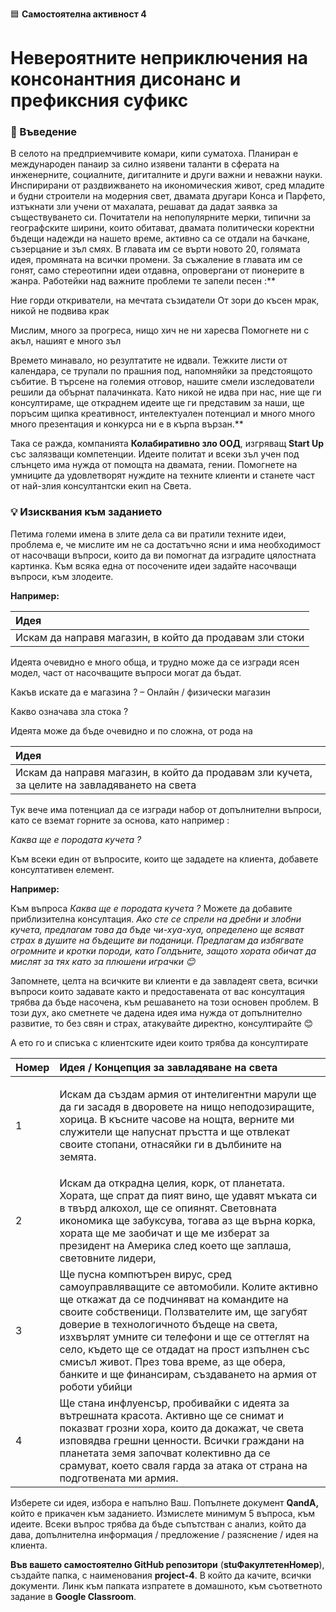 🟦 **Самостоятелна активност 4**
# Невероятните неприключения на консонантния дисонанс и префиксния суфикс 

### 🚀 Въведение

В селото на предприемчивите комари, кипи суматоха. Планиран е международен панаир за силно изявени таланти в сферата на инженерните, социалните, дигиталните и други важни и неважни науки.
Инспирирани от раздвижването на икономическия живот, сред младите и будни строители на модерния свет, двамата другари Конса и Парфето,  изтъкнати зли учени от махалата, решават да дадат заявка за съществуването си. Почитатели на непопулярните мерки, типични за географските ширини, които обитават, двамата политически коректни бъдещи надежди на нашето време, активно са се отдали на бачкане, съзерцание и зъл смях. В главата им се върти новото 20, голямата идея, промяната на всички промени. За съжаление в главата им се гонят, само стереотипни идеи отдавна, опровергани от пионерите в жанра. Работейки над важните проблеми те запели песен :** 

Ние горди откриватели, 
на мечтата съзидатели
От зори до късен мрак,
никой не подвива крак

Мислим, много за прогреса,
нищо хич не ни харесва
Помогнете ни с акъл,
нашият е много зъл

Времето минавало, но резултатите не идвали. Тежките листи от календара, се трупали по прашния под, напомняйки за предстоящото събитие.  В търсене на големия отговор, нашите смели изследователи решили да обърнат палачинката. Като никой не идва при нас, ние ще ги консултираме, ще откраднем идеите ще ги представим за наши, ще поръсим щипка креативност, интелектуален потенциал и много много много презентация и конкурса ни е в кърпа вързан.** 

Така се ражда, компанията **Колабиративно зло ООД**, изгряващ **Start Up** със залязващи компетенции. Идеите политат и всеки зъл учен под слънцето има нужда от помощта на двамата, гении. Помогнете на умниците да удовлетворят нуждите на техните клиенти и станете част от най-злия консултантски екип на Света. 

### 💡 Изисквания към заданието

Петима големи имена в злите дела са ви пратили техните идеи, проблема е, че мислите им не са достатъчно ясни и има необходимост от насочващи въпроси, които да ви помогнат да изградите цялостната картинка. Към всяка една от посочените идеи задайте насочващи въпроси, към злодеите. 

**Например:** 

|**Идея**|
| :- |
|Искам да направя магазин, в който да продавам зли стоки|

Идеята очевидно е много обща, и трудно може да се изгради ясен модел, част от насочващите въпроси могат да бъдат.

Какъв искате да е магазина ? – Онлайн / физически магазин

Какво означава зла стока ?

Идеята може да бъде очевидно  и по сложна, от рода на 


|**Идея**|
| :- |
|Искам да направя магазин, в който да продавам зли кучета, за целите на завладяването на света|

Тук вече има потенциал да се изгради набор от допълнителни въпроси, като се вземат горните за основа, като например :

*Каква ще е породата кучета ?*

Към всеки един от въпросите, които ще зададете на клиента, добавете консултативен елемент. 

**Например:** 

Към въпроса *Каква ще е породата кучета ?* Можете да добавите приблизителна консултация. *Ако сте се спрели на дребни и злобни кучета, предлагам това да бъде чи-хуа-хуа, определено ще всяват страх в душите на бъдещите ви поданици. Предлагам да избягвате огромните и кротки породи, като Голдъните, защото хората обичат да мислят за тях като за плюшени играчки 😊* 

Запомнете, целта на всичките ви клиенти е да завладеят света, всички въпроси които задавате както и предоставената от вас консултация трябва да бъде насочена, към решаването на този основен проблем. В този дух, ако сметнете че дадена идея има нужда от допълнително развитие, то без свян и страх, атакувайте директно, консултирайте 😊

А ето го и списъка с клиентските идеи които трябва да консултирате

|**Номер**|**Идея / Концепция за завладяване на света**|
| :- | :- |
|1|<p>Искам да създам армия от интелигентни марули ще да ги засадя в дворовете на нищо неподозиращите, хорица. В късните часове на нощта, верните ми служители ще напуснат пръстта и ще отвлекат своите стопани, отнасяйки ги в дълбините на земята.</p><p></p>|
|2|Искам да открадна целия, корк, от планетата. Хората, ще спрат да пият вино, ще удавят мъката си в твърд алкохол, ще се опиянят. Световната икономика ще забуксува, тогава аз ще върна корка, хората ще ме заобичат и ще ме изберат за президент на Америка след което ще заплаша, световните лидери, |
|3|Ще пусна компютърен вирус, сред самоуправляващите се автомобили. Колите активно ще откажат да се подчиняват на командите на своите собственици. Ползвателите им, ще загубят доверие в технологичното бъдеще на света, изхвърлят умните си телефони и ще се оттеглят на село, където ще се отдадат на прост изпълнен със смисъл живот. През това време, аз ще обера, банките и ще финансирам, създаването на армия от роботи убийци |
|4|Ще стана инфлуенсър, пробивайки с идеята за вътрешната красота. Активно ще се снимат и показват грозни хора, които да докажат, че света изповядва грешни ценности. Всички граждани на планетата земя започват колективно да се срамуват, което сваля гарда за атака от страна на подготвената ми армия.|

Изберете си идея, избора е напълно Ваш. Попълнете документ **QandA,** който е прикачен към заданието. Измислете минимум 5 въпроса, към идеите. Всеки въпрос трябва да бъде съпътстван с анализ, който да дава, допълнителна информация / предложение / разяснение / идея на клиента.

**Във вашето самостоятелно GitHub репозитори** (**stuФакултетенНомер**), създайте папка, с наименования **project-4**. В който да качите, всички документи. Линк към папката изпратете в домашното, към съответното задание в **Google Classroom**.
